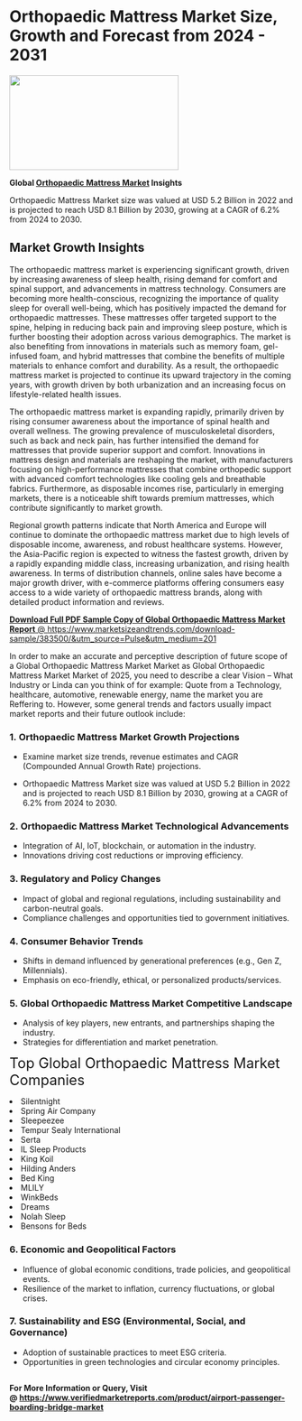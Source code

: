 <H1>Orthopaedic Mattress Market Size, Growth and Forecast from 2024 - 2031</H1><img class="aligncenter size-medium wp-image-584254" src="https://thirdeyenews.in/wp-content/uploads/2024/09/Global-Market-Research-300x168.jpeg" alt="" width="300" height="168" /><p><strong>Global&nbsp;<a href="https://www.marketsizeandtrends.com/download-sample/383500/&amp;utm_source=Pulse&amp;utm_medium=201">Orthopaedic Mattress Market</a> Insights</strong></p><p>Orthopaedic Mattress Market size was valued at USD 5.2 Billion in 2022 and is projected to reach USD 8.1 Billion by 2030, growing at a CAGR of 6.2% from 2024 to 2030.</p><p><h2>Market Growth Insights</h2> <p>The orthopaedic mattress market is experiencing significant growth, driven by increasing awareness of sleep health, rising demand for comfort and spinal support, and advancements in mattress technology. Consumers are becoming more health-conscious, recognizing the importance of quality sleep for overall well-being, which has positively impacted the demand for orthopaedic mattresses. These mattresses offer targeted support to the spine, helping in reducing back pain and improving sleep posture, which is further boosting their adoption across various demographics. The market is also benefiting from innovations in materials such as memory foam, gel-infused foam, and hybrid mattresses that combine the benefits of multiple materials to enhance comfort and durability. As a result, the orthopaedic mattress market is projected to continue its upward trajectory in the coming years, with growth driven by both urbanization and an increasing focus on lifestyle-related health issues.</p> <p><a href="#"></a></p> <p>The orthopaedic mattress market is expanding rapidly, primarily driven by rising consumer awareness about the importance of spinal health and overall wellness. The growing prevalence of musculoskeletal disorders, such as back and neck pain, has further intensified the demand for mattresses that provide superior support and comfort. Innovations in mattress design and materials are reshaping the market, with manufacturers focusing on high-performance mattresses that combine orthopedic support with advanced comfort technologies like cooling gels and breathable fabrics. Furthermore, as disposable incomes rise, particularly in emerging markets, there is a noticeable shift towards premium mattresses, which contribute significantly to market growth.</p> <p>Regional growth patterns indicate that North America and Europe will continue to dominate the orthopaedic mattress market due to high levels of disposable income, awareness, and robust healthcare systems. However, the Asia-Pacific region is expected to witness the fastest growth, driven by a rapidly expanding middle class, increasing urbanization, and rising health awareness. In terms of distribution channels, online sales have become a major growth driver, with e-commerce platforms offering consumers easy access to a wide variety of orthopaedic mattress brands, along with detailed product information and reviews.</p> <p><a href="#"></p><p><span class=""><strong>Download Full PDF Sample Copy of Global Orthopaedic Mattress Market Report</strong> @ <a href="https://www.marketsizeandtrends.com/download-sample/383500/&amp;utm_source=Pulse&amp;utm_medium=201" target="_blank">https://www.marketsizeandtrends.com/download-sample/383500/&amp;utm_source=Pulse&amp;utm_medium=201</a></span></p><p>In order to make an accurate and perceptive description of future scope of a Global&nbsp;Orthopaedic Mattress Market Market as Global&nbsp;Orthopaedic Mattress Market Market of 2025, you need to describe a clear Vision &ndash; What Industry or Linda can you think of for example: Quote from a Technology, healthcare, automotive, renewable energy, name the market you are Reffering to. However, some general trends and factors usually impact market reports and their future outlook include:</p><h3>1.&nbsp;<strong>Orthopaedic Mattress Market Growth Projections</strong></h3><ul><li>Examine market size trends, revenue estimates and CAGR (Compounded Annual Growth Rate) projections.</li><li><p>Orthopaedic Mattress Market size was valued at USD 5.2 Billion in 2022 and is projected to reach USD 8.1 Billion by 2030, growing at a CAGR of 6.2% from 2024 to 2030.</p></li></ul><h3>2.&nbsp;<strong>Orthopaedic Mattress Market Technological Advancements</strong></h3><ul><li>Integration of AI, IoT, blockchain, or automation in the industry.</li><li>Innovations driving cost reductions or improving efficiency.</li></ul><h3>3.&nbsp;<strong>Regulatory and Policy Changes</strong></h3><ul><li>Impact of global and regional regulations, including sustainability and carbon-neutral goals.</li><li>Compliance challenges and opportunities tied to government initiatives.</li></ul><h3>4.&nbsp;<strong>Consumer Behavior Trends</strong></h3><ul><li>Shifts in demand influenced by generational preferences (e.g., Gen Z, Millennials).</li><li>Emphasis on eco-friendly, ethical, or personalized products/services.</li></ul><h3>5.&nbsp;<strong>Global Orthopaedic Mattress Market Competitive Landscape</strong></h3><ul><li>Analysis of key players, new entrants, and partnerships shaping the industry.</li><li>Strategies for differentiation and market penetration.</li></ul><p data-pm-slice="1 1 []"><span style="color: inherit; font-family: inherit; font-size: 25px;">Top Global Orthopaedic Mattress Market Companies</span></p><div class="" data-test-id=""><p><li>Silentnight</li><li> Spring Air Company</li><li> Sleepeezee</li><li> Tempur Sealy International</li><li> Serta</li><li> IL Sleep Products</li><li> King Koil</li><li> Hilding Anders</li><li> Bed King</li><li> MLILY</li><li> WinkBeds</li><li> Dreams</li><li> Nolah Sleep</li><li> Bensons for Beds</li></p></div><h3>6.&nbsp;<strong>Economic and Geopolitical Factors</strong></h3><ul><li>Influence of global economic conditions, trade policies, and geopolitical events.</li><li>Resilience of the market to inflation, currency fluctuations, or global crises.</li></ul><h3>7.&nbsp;<strong>Sustainability and ESG (Environmental, Social, and Governance)</strong></h3><ul><li>Adoption of sustainable practices to meet ESG criteria.</li><li>Opportunities in green technologies and circular economy principles.</li></ul><h2><strong style="font-size: 14px;">For More Information or Query, Visit @&nbsp;</strong><a style="background-color: #ffffff; font-size: 14px;" href="https://www.marketsizeandtrends.com/report/orthopaedic-mattress-market/" target="_blank">https://www.verifiedmarketreports.com/product/airport-passenger-boarding-bridge-market</a></h2>
